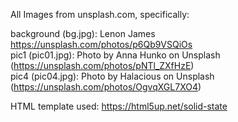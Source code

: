 All Images from unsplash.com, specifically:

background (bg.jpg): Lenon James https://unsplash.com/photos/p6Qb9VSQiOs  
pic1 (pic01.jpg): Photo by Anna Hunko on Unsplash (https://unsplash.com/photos/pNTl_ZXfHzE)  
pic4 (pic04.jpg): Photo by Halacious on Unsplash (https://unsplash.com/photos/OgvqXGL7XO4)

HTML template used:
https://html5up.net/solid-state
